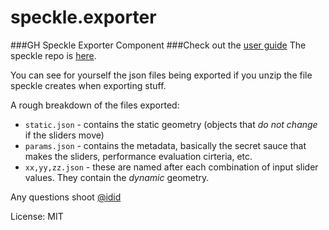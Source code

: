 # speckle.exporter
###GH Speckle Exporter Component
###Check out the [user guide](https://github.com/didimitrie/speckle.exporter/wiki/User-Guide) 
The speckle repo is [here](https://github.com/didimitrie/future.speckle).

You can see for yourself the json files being exported if you unzip the file speckle creates when exporting stuff.

A rough breakdown of the files exported: 
- `static.json` - contains the static geometry (objects that *do not change* if the sliders move)
- `params.json` - contains the metadata, basically the secret sauce that makes the sliders, performance evaluation cirteria, etc.
- `xx,yy,zz.json` - these are named after each combination of input slider values. They contain the *dynamic* geometry.

Any questions shoot [@idid](http://twitter.com/idid)

License: MIT
